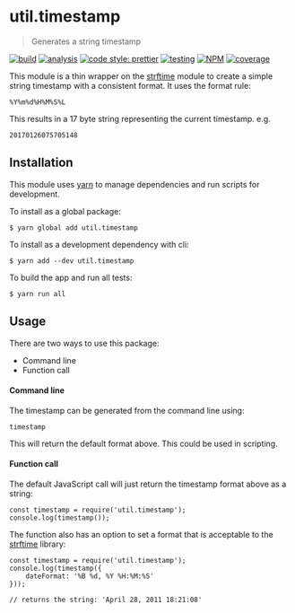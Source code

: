 # util.timestamp

> Generates a string timestamp

[![build](https://travis-ci.org/jmquigley/util.timestamp.svg?branch=master)](https://travis-ci.org/jmquigley/util.timestamp)
[![analysis](https://img.shields.io/badge/analysis-tslint-9cf.svg)](https://palantir.github.io/tslint/)
[![code style: prettier](https://img.shields.io/badge/code_style-prettier-ff69b4.svg?style=flat-square)](https://github.com/prettier/prettier)
[![testing](https://img.shields.io/badge/testing-jest-blue.svg)](https://facebook.github.io/jest/)
[![NPM](https://img.shields.io/npm/v/util.timestamp.svg)](https://www.npmjs.com/package/util.timestamp)
[![coverage](https://coveralls.io/repos/github/jmquigley/util.timestamp/badge.svg?branch=master)](https://coveralls.io/github/jmquigley/util.timestamp?branch=master)

This module is a thin wrapper on the [strftime](https://github.com/samsonjs/strftime) module to create a simple string timestamp with a consistent format.  It uses the format rule:

    %Y%m%d%H%M%S%L

This results in a 17 byte string representing the current timestamp.  e.g.

    20170126075705148

## Installation

This module uses [yarn](https://yarnpkg.com/en/) to manage dependencies and run scripts for development.

To install as a global package:
```
$ yarn global add util.timestamp
```

To install as a development dependency with cli:
```
$ yarn add --dev util.timestamp
```

To build the app and run all tests:
```
$ yarn run all
```


## Usage

There are two ways to use this package:

- Command line
- Function call

#### Command line

The timestamp can be generated from the command line using:

    timestamp

This will return the default format above.  This could be used in scripting.

#### Function call

The default JavaScript call will just return the timestamp format above as a string:

    const timestamp = require('util.timestamp');
    console.log(timestamp());

The function also has an option to set a format that is acceptable to the [strftime](https://github.com/samsonjs/strftime) library:

    const timestamp = require('util.timestamp');
    console.log(timestamp({
        dateFormat: '%B %d, %Y %H:%M:%S'
    }));

    // returns the string: 'April 28, 2011 18:21:08'
